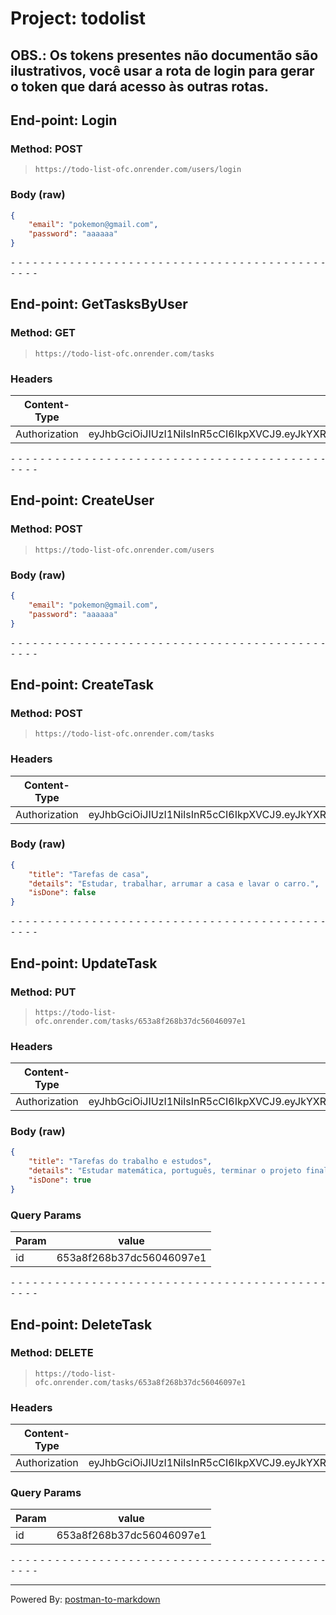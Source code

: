 # Project: todolist

## OBS.: Os tokens presentes não documentão são ilustrativos, você usar a rota de login para gerar o token que dará acesso às outras rotas.

## End-point: Login
### Method: POST
>```
>https://todo-list-ofc.onrender.com/users/login
>```
### Body (**raw**)

```json
{
    "email": "pokemon@gmail.com",
    "password": "aaaaaa"
}
```


⁃ ⁃ ⁃ ⁃ ⁃ ⁃ ⁃ ⁃ ⁃ ⁃ ⁃ ⁃ ⁃ ⁃ ⁃ ⁃ ⁃ ⁃ ⁃ ⁃ ⁃ ⁃ ⁃ ⁃ ⁃ ⁃ ⁃ ⁃ ⁃ ⁃ ⁃ ⁃ ⁃ ⁃ ⁃ ⁃ ⁃ ⁃ ⁃ ⁃ ⁃ ⁃ ⁃ ⁃ ⁃ ⁃ ⁃

## End-point: GetTasksByUser
### Method: GET
>```
>https://todo-list-ofc.onrender.com/tasks
>```
### Headers

|Content-Type|Value|
|---|---|
|Authorization|eyJhbGciOiJIUzI1NiIsInR5cCI6IkpXVCJ9.eyJkYXRhIjp7ImVtYWlsIjoib2RlQGdtYWlsLmNvbSIsInVzZXJJZCI6IjY1M2E4ZGUyOGIzN2RjNTYwNDYwOTdkZSJ9LCJpYXQiOjE2OTgzMzYyODN9.np4pdDl6FQod_k4whSvklH4h7STBQHo1SO_F3b0bvM8|



⁃ ⁃ ⁃ ⁃ ⁃ ⁃ ⁃ ⁃ ⁃ ⁃ ⁃ ⁃ ⁃ ⁃ ⁃ ⁃ ⁃ ⁃ ⁃ ⁃ ⁃ ⁃ ⁃ ⁃ ⁃ ⁃ ⁃ ⁃ ⁃ ⁃ ⁃ ⁃ ⁃ ⁃ ⁃ ⁃ ⁃ ⁃ ⁃ ⁃ ⁃ ⁃ ⁃ ⁃ ⁃ ⁃ ⁃

## End-point: CreateUser
### Method: POST
>```
>https://todo-list-ofc.onrender.com/users
>```
### Body (**raw**)

```json
{
    "email": "pokemon@gmail.com",
    "password": "aaaaaa"
}
```


⁃ ⁃ ⁃ ⁃ ⁃ ⁃ ⁃ ⁃ ⁃ ⁃ ⁃ ⁃ ⁃ ⁃ ⁃ ⁃ ⁃ ⁃ ⁃ ⁃ ⁃ ⁃ ⁃ ⁃ ⁃ ⁃ ⁃ ⁃ ⁃ ⁃ ⁃ ⁃ ⁃ ⁃ ⁃ ⁃ ⁃ ⁃ ⁃ ⁃ ⁃ ⁃ ⁃ ⁃ ⁃ ⁃ ⁃

## End-point: CreateTask
### Method: POST
>```
>https://todo-list-ofc.onrender.com/tasks
>```
### Headers

|Content-Type|Value|
|---|---|
|Authorization|eyJhbGciOiJIUzI1NiIsInR5cCI6IkpXVCJ9.eyJkYXRhIjp7ImVtYWlsIjoib2RlQGdtYWlsLmNvbSIsInVzZXJJZCI6IjY1M2FmMjIyZDE3NTkwOGYzNjgzYzJkZiJ9LCJpYXQiOjE2OTgzNjE4OTB9.W55iOWdwbeyBIRdV2_pavpNWnu__YftbIGVTkhdnnUk|


### Body (**raw**)

```json
{
    "title": "Tarefas de casa",
    "details": "Estudar, trabalhar, arrumar a casa e lavar o carro.",
    "isDone": false
}
```


⁃ ⁃ ⁃ ⁃ ⁃ ⁃ ⁃ ⁃ ⁃ ⁃ ⁃ ⁃ ⁃ ⁃ ⁃ ⁃ ⁃ ⁃ ⁃ ⁃ ⁃ ⁃ ⁃ ⁃ ⁃ ⁃ ⁃ ⁃ ⁃ ⁃ ⁃ ⁃ ⁃ ⁃ ⁃ ⁃ ⁃ ⁃ ⁃ ⁃ ⁃ ⁃ ⁃ ⁃ ⁃ ⁃ ⁃

## End-point: UpdateTask
### Method: PUT
>```
>https://todo-list-ofc.onrender.com/tasks/653a8f268b37dc56046097e1
>```
### Headers

|Content-Type|Value|
|---|---|
|Authorization|eyJhbGciOiJIUzI1NiIsInR5cCI6IkpXVCJ9.eyJkYXRhIjp7ImVtYWlsIjoib2RlQGdtYWlsLmNvbSIsInVzZXJJZCI6IjY1M2E4ZGUyOGIzN2RjNTYwNDYwOTdkZSJ9LCJpYXQiOjE2OTgzMzYyODN9.np4pdDl6FQod_k4whSvklH4h7STBQHo1SO_F3b0bvM8|


### Body (**raw**)

```json
{
    "title": "Tarefas do trabalho e estudos",
    "details": "Estudar matemática, português, terminar o projeto final",
    "isDone": true
}
```

### Query Params

|Param|value|
|---|---|
|id|653a8f268b37dc56046097e1|



⁃ ⁃ ⁃ ⁃ ⁃ ⁃ ⁃ ⁃ ⁃ ⁃ ⁃ ⁃ ⁃ ⁃ ⁃ ⁃ ⁃ ⁃ ⁃ ⁃ ⁃ ⁃ ⁃ ⁃ ⁃ ⁃ ⁃ ⁃ ⁃ ⁃ ⁃ ⁃ ⁃ ⁃ ⁃ ⁃ ⁃ ⁃ ⁃ ⁃ ⁃ ⁃ ⁃ ⁃ ⁃ ⁃ ⁃

## End-point: DeleteTask
### Method: DELETE
>```
>https://todo-list-ofc.onrender.com/tasks/653a8f268b37dc56046097e1
>```
### Headers

|Content-Type|Value|
|---|---|
|Authorization|eyJhbGciOiJIUzI1NiIsInR5cCI6IkpXVCJ9.eyJkYXRhIjp7ImVtYWlsIjoib2RlQGdtYWlsLmNvbSIsInVzZXJJZCI6IjY1M2E4ZGUyOGIzN2RjNTYwNDYwOTdkZSJ9LCJpYXQiOjE2OTgzMzYyODN9.np4pdDl6FQod_k4whSvklH4h7STBQHo1SO_F3b0bvM8|


### Query Params

|Param|value|
|---|---|
|id|653a8f268b37dc56046097e1|



⁃ ⁃ ⁃ ⁃ ⁃ ⁃ ⁃ ⁃ ⁃ ⁃ ⁃ ⁃ ⁃ ⁃ ⁃ ⁃ ⁃ ⁃ ⁃ ⁃ ⁃ ⁃ ⁃ ⁃ ⁃ ⁃ ⁃ ⁃ ⁃ ⁃ ⁃ ⁃ ⁃ ⁃ ⁃ ⁃ ⁃ ⁃ ⁃ ⁃ ⁃ ⁃ ⁃ ⁃ ⁃ ⁃ ⁃
_________________________________________________
Powered By: [postman-to-markdown](https://github.com/bautistaj/postman-to-markdown/)
